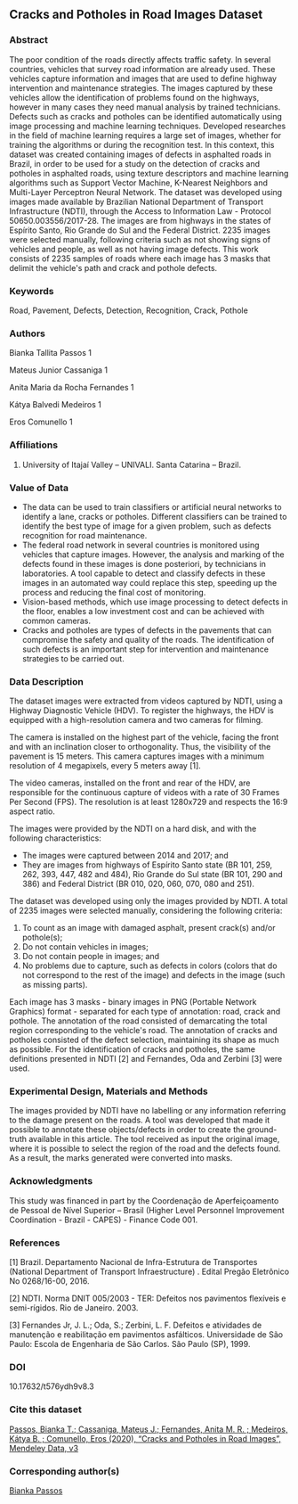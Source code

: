 ## Cracks and Potholes in Road Images Dataset

### Abstract 

The poor condition of the roads directly affects traffic safety. In several countries, vehicles that survey road information are already used. These vehicles capture information and images that are used to define highway intervention and maintenance strategies. The images captured by these vehicles allow the identification of problems found on the highways, however in many cases they need manual analysis by trained technicians. Defects such as cracks and potholes can be identified automatically using image processing and machine learning techniques. Developed researches in the field of machine learning requires a large set of images, whether for training the algorithms or during the recognition test. In this context, this dataset was created containing images of defects in asphalted roads in Brazil, in order to be used for a study on the detection of cracks and potholes in asphalted roads, using texture descriptors and machine learning
algorithms such as Support Vector Machine, K-Nearest Neighbors and Multi-Layer Perceptron Neural Network. The dataset was developed using images made available by Brazilian National Department of Transport Infrastructure (NDTI), through the Access to Information Law - Protocol 50650.003556/2017-28. The images are from highways in the states of Espírito Santo, Rio Grande do Sul and the Federal District. 2235 images were selected manually, following criteria such as not showing signs of vehicles and people, as well as not having image defects. This work consists of 2235 samples of roads where each image has 3 masks that delimit the vehicle's path and crack and pothole defects.

### Keywords

Road, Pavement, Defects, Detection, Recognition, Crack, Pothole

### Authors

Bianka Tallita Passos 1

Mateus Junior Cassaniga 1

Anita Maria da Rocha Fernandes 1

Kátya Balvedi Medeiros 1

Eros Comunello 1

### Affiliations

1. University of Itajaí Valley – UNIVALI. Santa Catarina – Brazil.

### Value of Data

- The data can be used to train classifiers or artificial neural networks to identify a lane, cracks or potholes. Different classifiers can be trained to identify the best type of image for a given problem, such as defects recognition for road maintenance.
- The federal road network in several countries is monitored using vehicles that capture images. However, the analysis and marking of the defects found in these images is done posteriori, by technicians in laboratories. A tool capable to detect and classify defects in these images in an automated way could replace this step, speeding up the process and reducing the final cost of monitoring.
- Vision-based methods, which use image processing to detect defects in the floor, enables a low investment cost and can be achieved with common cameras.
- Cracks and potholes are types of defects in the pavements that can compromise the safety and quality of the roads. The identification of such defects is an important step for intervention and maintenance strategies to be carried out.

### Data Description

The dataset images were extracted from videos captured by NDTI, using a Highway Diagnostic Vehicle (HDV). To register the highways, the HDV is equipped with a high-resolution camera and two cameras for filming.

The camera is installed on the highest part of the vehicle, facing the front and with an inclination closer to orthogonality. Thus, the visibility of the pavement is 15 meters. This camera captures images with a minimum resolution of 4 megapixels, every 5 meters away [1].

The video cameras, installed on the front and rear of the HDV, are responsible for the continuous capture of videos with a rate of 30 Frames Per Second (FPS). The resolution is at least 1280x729 and respects the 16:9 aspect ratio.

The images were provided by the NDTI on a hard disk, and with the following characteristics:
- The images were captured between 2014 and 2017; and
- They are images from highways of Espírito Santo state (BR 101, 259, 262, 393, 447, 482 and 484), Rio Grande do Sul state (BR 101, 290 and 386) and Federal District (BR 010, 020, 060, 070, 080 and 251).

The dataset was developed using only the images provided by NDTI. A total of 2235 images were selected manually, considering the following criteria:
1. To count as an image with damaged asphalt, present crack(s) and/or pothole(s);
2. Do not contain vehicles in images;
3. Do not contain people in images; and
4. No problems due to capture, such as defects in colors (colors that do not correspond to the rest of the image) and defects in the image (such as missing parts).

Each image has 3 masks - binary images in PNG (Portable Network Graphics) format - separated for each type of annotation: road, crack and pothole. The annotation of the road consisted of demarcating the total region corresponding to the vehicle's road. The annotation of cracks and potholes consisted of the defect selection, maintaining its shape as much as possible. For the identification of cracks and potholes, the same definitions presented in NDTI [2] and Fernandes, Oda and Zerbini [3] were used.

### Experimental Design, Materials and Methods

The images provided by NDTI have no labelling or any information referring to the damage present on the roads. A tool was developed that made it possible to annotate these objects/defects in order to create the ground-truth available in this article. The tool received as input the original image, where it is possible to select the region of the road and the defects found. As a result, the marks generated were converted into masks.

### Acknowledgments

This study was financed in part by the Coordenação de Aperfeiçoamento de Pessoal de Nı́vel Superior – Brasil (Higher Level Personnel Improvement Coordination - Brazil - CAPES) - Finance Code 001.

### References

[1] Brazil. Departamento Nacional de Infra-Estrutura de Transportes (National Department of Transport Infraestructure) . Edital Pregão Eletrônico No 0268/16-00, 2016.

[2] NDTI. Norma DNIT 005/2003 - TER: Defeitos nos pavimentos flexíveis e semi-rígidos. Rio de Janeiro. 2003.

[3] Fernandes Jr, J. L.; Oda, S.; Zerbini, L. F. Defeitos e atividades de manutenção e reabilitação em pavimentos asfálticos. Universidade de São Paulo: Escola de Engenharia de São Carlos. São Paulo (SP), 1999.

### DOI

10.17632/t576ydh9v8.3

### Cite this dataset

[Passos, Bianka T.; Cassaniga, Mateus J.; Fernandes, Anita M. R. ; Medeiros, Kátya B. ; Comunello, Eros (2020), “Cracks and Potholes in Road Images”, Mendeley Data, v3](http://dx.doi.org/10.17632/t576ydh9v8.3) 

### Corresponding author(s)

[Bianka Passos](biankatpas@gmail.com)

